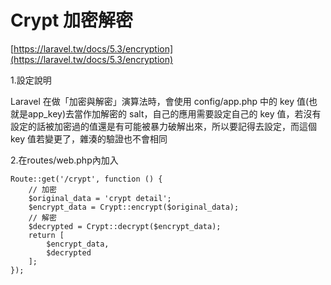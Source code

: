 # Crypt 加密解密

[https://laravel.tw/docs/5.3/encryption](https://laravel.tw/docs/5.3/encryption)

1.設定說明

Laravel 在做「加密與解密」演算法時，會使用 config/app.php 中的 key 值\(也就是app\_key\)去當作加解密的 salt，自己的應用需要設定自己的 key 值，若沒有設定的話被加密過的值還是有可能被暴力破解出來，所以要記得去設定，而這個 key 值若變更了，雜湊的驗證也不會相同

2.在routes/web.php內加入

```
Route::get('/crypt', function () {
    // 加密
    $original_data = 'crypt detail';
    $encrypt_data = Crypt::encrypt($original_data);
    // 解密
    $decrypted = Crypt::decrypt($encrypt_data);
    return [
        $encrypt_data,
        $decrypted
    ];
});
```




